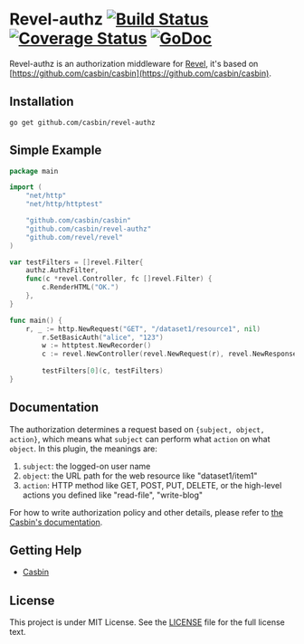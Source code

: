 Revel-authz [![Build Status](https://travis-ci.org/casbin/revel-authz.svg?branch=master)](https://travis-ci.org/casbin/revel-authz) [![Coverage Status](https://coveralls.io/repos/github/casbin/revel-authz/badge.svg?branch=master)](https://coveralls.io/github/casbin/revel-authz?branch=master) [![GoDoc](https://godoc.org/github.com/casbin/revel-authz?status.svg)](https://godoc.org/github.com/casbin/revel-authz)
======

Revel-authz is an authorization middleware for [Revel](https://github.com/revel/revel), it's based on [https://github.com/casbin/casbin](https://github.com/casbin/casbin).

## Installation

    go get github.com/casbin/revel-authz

## Simple Example

```Go
package main

import (
	"net/http"
	"net/http/httptest"

    "github.com/casbin/casbin"
	"github.com/casbin/revel-authz"
	"github.com/revel/revel"
)

var testFilters = []revel.Filter{
	authz.AuthzFilter,
	func(c *revel.Controller, fc []revel.Filter) {
		c.RenderHTML("OK.")
	},
}

func main() {
	r, _ := http.NewRequest("GET", "/dataset1/resource1", nil)
    	r.SetBasicAuth("alice", "123")
    	w := httptest.NewRecorder()
    	c := revel.NewController(revel.NewRequest(r), revel.NewResponse(w))
    
    	testFilters[0](c, testFilters)
}
```

## Documentation

The authorization determines a request based on ``{subject, object, action}``, which means what ``subject`` can perform what ``action`` on what ``object``. In this plugin, the meanings are:

1. ``subject``: the logged-on user name
2. ``object``: the URL path for the web resource like "dataset1/item1"
3. ``action``: HTTP method like GET, POST, PUT, DELETE, or the high-level actions you defined like "read-file", "write-blog"


For how to write authorization policy and other details, please refer to [the Casbin's documentation](https://github.com/casbin/casbin).

## Getting Help

- [Casbin](https://github.com/casbin/casbin)

## License

This project is under MIT License. See the [LICENSE](LICENSE) file for the full license text.
